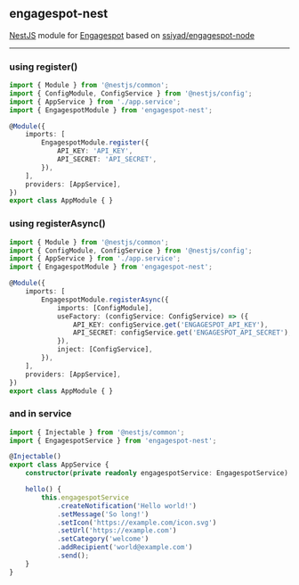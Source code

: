 ## engagespot-nest

[NestJS](https://nestjs.com/) module for [Engagespot](https://engagespot.co/) based on [ssiyad/engagespot-node](https://github.com/ssiyad/engagespot-node)

---
### using register()
```typescript
import { Module } from '@nestjs/common';
import { ConfigModule, ConfigService } from '@nestjs/config';
import { AppService } from './app.service';
import { EngagespotModule } from 'engagespot-nest';

@Module({
    imports: [
        EngagespotModule.register({
            API_KEY: 'API_KEY',
            API_SECRET: 'API_SECRET',
        }),
    ],
    providers: [AppService],
})
export class AppModule { }
```
### using registerAsync()
```typescript
import { Module } from '@nestjs/common';
import { ConfigModule, ConfigService } from '@nestjs/config';
import { AppService } from './app.service';
import { EngagespotModule } from 'engagespot-nest';

@Module({
    imports: [
        EngagespotModule.registerAsync({
            imports: [ConfigModule],
            useFactory: (configService: ConfigService) => ({
                API_KEY: configService.get('ENGAGESPOT_API_KEY'),
                API_SECRET: configService.get('ENGAGESPOT_API_SECRET'),
            }),
            inject: [ConfigService],
        }),
    ],
    providers: [AppService],
})
export class AppModule { }
```
### and in service
```typescript
import { Injectable } from '@nestjs/common';
import { EngagespotService } from 'engagespot-nest';

@Injectable()
export class AppService {
    constructor(private readonly engagespotService: EngagespotService) { }

    hello() {
        this.engagespotService
            .createNotification('Hello world!')
            .setMessage('So long!')
            .setIcon('https://example.com/icon.svg')
            .setUrl('https://example.com')
            .setCategory('welcome')
            .addRecipient('world@example.com')
            .send();
    }
}

```